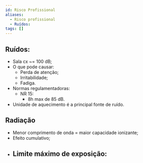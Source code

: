 ```yaml
---
id: Risco Profissional
aliases:
  - Risco profissional
  - Ruídos:
tags: []
---
```

## Ruídos:
- Sala cx ~= 100 dB;
- O que pode causar:
    - Perda de atenção;
    - Irritabilidade;
    - Fadiga.
- Normas regulamentadoras:
    - NR 15:
        - 8h max de 85 dB.
- Unidade de aquecimento é a principal fonte de ruído.

## Radiação
- Menor comprimento de onda = maior capacidade ionizante;
- Efeito cumulativo;
- Limite máximo de exposição:
    -
